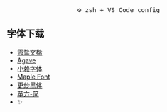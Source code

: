 
<pre align="center">
⚙️ zsh + VS Code config
</pre>

## 字体下载

- [霞鹜文楷](https://github.com/lxgw/LxgwWenKai)
- [Agave](https://github.com/blobject/agave)
- [小赖字体](https://www.maoken.com/freefonts/4306.html)
- [Maple Font](https://github.com/subframe7536/Maple-font/blob/v5/README_CN.md)
- [更纱黑体](https://github.com/laishulu/Sarasa-Mono-SC-Nerd)
- [苹方-简](https://github.com/supercomputra/SF-Mono-Font)
- ✨